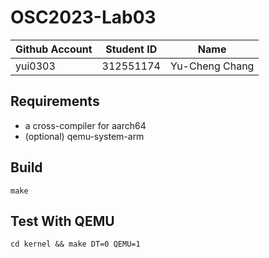 # OSC2023-Lab03

| Github Account | Student ID | Name          |
|----------------|------------|---------------|
| yui0303        | 312551174  | Yu-Cheng Chang|

## Requirements

* a cross-compiler for aarch64
* (optional) qemu-system-arm

## Build 

```
make
```

## Test With QEMU

```
cd kernel && make DT=0 QEMU=1
```